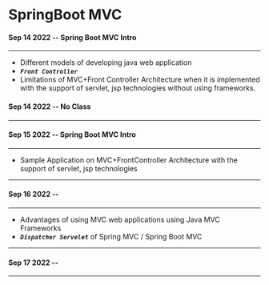 # SpringBoot MVC

#### Sep 14 2022 -- Spring Boot MVC Intro
---

* Different models of developing java web application
*   <em>**`Front Controller`**</em>
* Limitations of MVC+Front Controller Architecture when it is implemented with the support of servlet, jsp technologies without using frameworks.


#### Sep 14 2022 -- No Class

---
#### Sep 15 2022 -- Spring Boot MVC Intro
---
* Sample Application on MVC+FrontController Architecture with the support of servlet, jsp technologies
---
#### Sep 16 2022 -- 
---
* Advantages of using MVC web applications using Java MVC Frameworks
* <em>**`Dispatcher Servelet`**</em> of Spring MVC / Spring Boot MVC
---
#### Sep 17 2022 -- 
---


